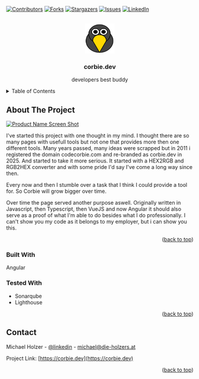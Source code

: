 <!-- Improved compatibility of back to top link: See: https://github.com/othneildrew/Best-README-Template/pull/73 -->
<a id="readme-top"></a>
<!--
*** Thanks for checking out the Best-README-Template. If you have a suggestion
*** that would make this better, please fork the repo and create a pull request
*** or simply open an issue with the tag "enhancement".
*** Don't forget to give the project a star!
*** Thanks again! Now go create something AMAZING! :D
-->



<!-- PROJECT SHIELDS -->
<!--
*** I'm using markdown "reference style" links for readability.
*** Reference links are enclosed in brackets [ ] instead of parentheses ( ).
*** See the bottom of this document for the declaration of the reference variables
*** for contributors-url, forks-url, etc. This is an optional, concise syntax you may use.
*** https://www.markdownguide.org/basic-syntax/#reference-style-links
-->
[![Contributors][contributors-shield]][contributors-url]
[![Forks][forks-shield]][forks-url]
[![Stargazers][stars-shield]][stars-url]
[![Issues][issues-shield]][issues-url]
[![LinkedIn][linkedin-shield]][linkedin-url]
<!--
[![project_license][license-shield]][license-url]
-->



<!-- PROJECT LOGO -->
<br />
<div align="center">
  <a href="https://github.com/mholzer78/dev.corbie.www">
    <img src="public/assets/corbie.svg" alt="Logo" width="80" height="80">
  </a>

<h3 align="center">corbie.dev</h3>

  <p align="center">
    developers best buddy
  </p>
</div>



<!-- TABLE OF CONTENTS -->
<details>
  <summary>Table of Contents</summary>
  <ol>
    <li>
      <a href="#about-the-project">About The Project</a>
      <ul>
        <li><a href="#built-with">Built With</a></li>
      </ul>
    </li>
    <li><a href="#contact">Contact</a></li>
  </ol>
</details>



<!-- ABOUT THE PROJECT -->
## About The Project

[![Product Name Screen Shot][product-screenshot]](https://corbie.dev)

I've started this project with one thought in my mind. I thought there are so many pages with usefull tools but not one that provides more then one different tools. Many years passed, many ideas were scrapped but in 2011 i registered the domain codecorbie.com and re-branded as corbie.dev in 2025. And started to take it more serious. It started with a HEX2RGB and RGB2HEX converter and with some pride I'd say I've come a long way since then.

Every now and then I stumble over a task that I think I could provide a tool for. So Corbie will grow bigger over time.

Over time the page served another purpose aswell. Originally written in Javascript, then Typescript, then VueJS and now Angular it should also serve as a proof of what I'm able to do besides what I do professionally. I can't show you my code as it belongs to my employer, but i can show you this.

<p align="right">(<a href="#readme-top">back to top</a>)</p>

### Built With

Angular

### Tested With

<ul>
  <li>Sonarqube</li>
  <li>Lighthouse</li>
</ul>

<p align="right">(<a href="#readme-top">back to top</a>)</p>

<!-- CONTACT -->
## Contact

Michael Holzer - [@linkedin][linkedin-url] - michael@die-holzers.at

Project Link: [https://corbie.dev](https://corbie.dev)

<p align="right">(<a href="#readme-top">back to top</a>)</p>



<!-- MARKDOWN LINKS & IMAGES -->
<!-- https://www.markdownguide.org/basic-syntax/#reference-style-links -->
[contributors-shield]: https://img.shields.io/github/contributors/mholzer78/codecorbie.svg?style=for-the-badge
[contributors-url]: https://github.com/mholzer78
[forks-shield]: https://img.shields.io/github/forks/mholzer78/codecorbie.svg?style=for-the-badge
[forks-url]: https://github.com/mholzer78/codecorbie/network/members
[stars-shield]: https://img.shields.io/github/stars/mholzer78/codecorbie.svg?style=for-the-badge
[stars-url]: https://github.com/mholzer78/codecorbie/stargazers
[issues-shield]: https://img.shields.io/github/issues/mholzer78/codecorbie.svg?style=for-the-badge
[issues-url]: https://github.com/mholzer78/codecorbie/issues
[license-shield]: https://img.shields.io/github/license/mholzer78/codecorbie.svg?style=for-the-badge
[license-url]: https://github.com/mholzer78/codecorbie/blob/master/LICENSE.txt
[linkedin-shield]: https://img.shields.io/badge/-LinkedIn-black.svg?style=for-the-badge&logo=linkedin&colorB=555
[linkedin-url]: https://www.linkedin.com/in/mholzer78/
[product-screenshot]: public/assets/screenshot.png
[Next.js]: https://img.shields.io/badge/next.js-000000?style=for-the-badge&logo=nextdotjs&logoColor=white
[Next-url]: https://nextjs.org/
[React.js]: https://img.shields.io/badge/React-20232A?style=for-the-badge&logo=react&logoColor=61DAFB
[React-url]: https://reactjs.org/
[Vue.js]: https://img.shields.io/badge/Vue.js-35495E?style=for-the-badge&logo=vuedotjs&logoColor=4FC08D
[Vue-url]: https://vuejs.org/
[Angular.io]: https://img.shields.io/badge/Angular-DD0031?style=for-the-badge&logo=angular&logoColor=white
[Angular-url]: https://angular.io/
[Svelte.dev]: https://img.shields.io/badge/Svelte-4A4A55?style=for-the-badge&logo=svelte&logoColor=FF3E00
[Svelte-url]: https://svelte.dev/
[Laravel.com]: https://img.shields.io/badge/Laravel-FF2D20?style=for-the-badge&logo=laravel&logoColor=white
[Laravel-url]: https://laravel.com
[Bootstrap.com]: https://img.shields.io/badge/Bootstrap-563D7C?style=for-the-badge&logo=bootstrap&logoColor=white
[Bootstrap-url]: https://getbootstrap.com
[JQuery.com]: https://img.shields.io/badge/jQuery-0769AD?style=for-the-badge&logo=jquery&logoColor=white
[JQuery-url]: https://jquery.com 